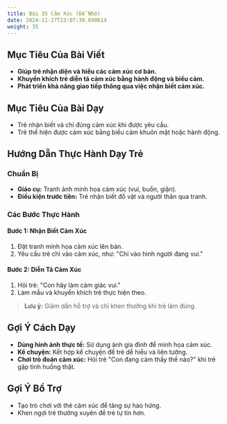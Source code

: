 ```yaml
---
title: Bài 35 Cảm Xúc (Dễ Nhớ)
date: 2024-11-27T23:07:39.698614
weight: 35
---
```


## Mục Tiêu Của Bài Viết
- **Giúp trẻ nhận diện và hiểu các cảm xúc cơ bản.**
- **Khuyến khích trẻ diễn tả cảm xúc bằng hành động và biểu cảm.**
- **Phát triển khả năng giao tiếp thông qua việc nhận biết cảm xúc.**

## Mục Tiêu Của Bài Dạy
- Trẻ nhận biết và chỉ đúng cảm xúc khi được yêu cầu.
- Trẻ thể hiện được cảm xúc bằng biểu cảm khuôn mặt hoặc hành động.

## Hướng Dẫn Thực Hành Dạy Trẻ

### Chuẩn Bị
- **Giáo cụ:** Tranh ảnh minh họa cảm xúc (vui, buồn, giận).
- **Điều kiện trước tiên:** Trẻ nhận biết đồ vật và người thân qua tranh.

### Các Bước Thực Hành
#### Bước 1: Nhận Biết Cảm Xúc
1. Đặt tranh minh họa cảm xúc lên bàn.
2. Yêu cầu trẻ chỉ vào cảm xúc, như: "Chỉ vào hình người đang vui."

#### Bước 2: Diễn Tả Cảm Xúc
1. Hỏi trẻ: "Con hãy làm cảm giác vui."
2. Làm mẫu và khuyến khích trẻ thực hiện theo.

> **Lưu ý:** Giảm dần hỗ trợ và chỉ khen thưởng khi trẻ làm đúng.

## Gợi Ý Cách Dạy
- **Dùng hình ảnh thực tế:** Sử dụng ảnh gia đình để minh họa cảm xúc.
- **Kể chuyện:** Kết hợp kể chuyện để trẻ dễ hiểu và liên tưởng.
- **Chơi trò đoán cảm xúc:** Hỏi trẻ "Con đang cảm thấy thế nào?" khi trẻ gặp tình huống thật.

## Gợi Ý Bổ Trợ
- Tạo trò chơi với thẻ cảm xúc để tăng sự hào hứng.
- Khen ngợi trẻ thường xuyên để trẻ tự tin hơn.

